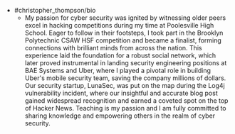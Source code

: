 - #christopher_thompson/bio
	- My passion for cyber security was ignited by witnessing older peers excel in hacking competitions during my time at Poolesville High School. Eager to follow in their footsteps, I took part in the Brooklyn Polytechnic CSAW HSF competition and became a finalist, forming connections with brilliant minds from across the nation. This experience laid the foundation for a robust social network, which later proved instrumental in landing security engineering positions at BAE Systems and Uber, where I played a pivotal role in building Uber's mobile security team, saving the company millions of dollars. Our security startup, LunaSec, was put on the map during the Log4j vulnerability incident, where our insightful and accurate blog post gained widespread recognition and earned a coveted spot on the top of Hacker News. Teaching is my passion and I am fully committed to sharing knowledge and empowering others in the realm of cyber security.